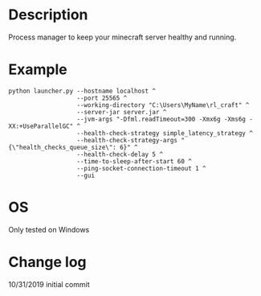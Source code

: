 # Description
Process manager to keep your minecraft server healthy and running.

# Example

```
python launcher.py --hostname localhost ^
                   --port 25565 ^
                   --working-directory "C:\Users\MyName\rl_craft" ^
                   --server-jar server.jar ^
                   --jvm-args "-Dfml.readTimeout=300 -Xmx6g -Xms6g -XX:+UseParallelGC" ^
                   --health-check-strategy simple_latency_strategy ^
                   --health-check-strategy-args "{\"health_checks_queue_size\": 6}" ^
                   --health-check-delay 5 ^
                   --time-to-sleep-after-start 60 ^
                   --ping-socket-connection-timeout 1 ^
                   --gui
```

# OS
Only tested on Windows

# Change log
10/31/2019 initial commit